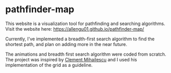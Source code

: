 # pathfinder-map
This website is a visualization tool for pathfinding and searching algorithms. Visit the website here: https://allengu01.github.io/pathfinder-map/

Currently, I've implemented a breadth-first search algorithm to find the shortest path, and plan on adding more in the near future.

The animations and breadth first search algorithm were coded from scratch. The project was inspired by [Clement Mihailescu](https://github.com/clementmihailescu/Pathfinding-Visualizer) and I used his implementation of the grid as a guideline.
